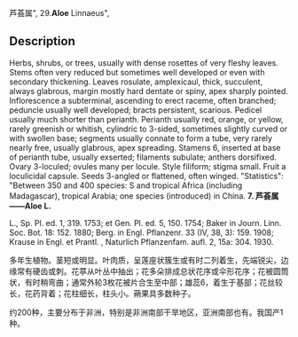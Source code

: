 芦荟属",
29.**Aloe** Linnaeus",

## Description
Herbs, shrubs, or trees, usually with dense rosettes of very fleshy leaves. Stems often very reduced but sometimes well developed or even with secondary thickening. Leaves rosulate, amplexicaul, thick, succulent, always glabrous, margin mostly hard dentate or spiny, apex sharply pointed. Inflorescence a subterminal, ascending to erect raceme, often branched; peduncle usually well developed; bracts persistent, scarious. Pedicel usually much shorter than perianth. Perianth usually red, orange, or yellow, rarely greenish or whitish, cylindric to 3-sided, sometimes slightly curved or with swollen base; segments usually connate to form a tube, very rarely nearly free, usually glabrous, apex spreading. Stamens 6, inserted at base of perianth tube, usually exserted; filaments subulate; anthers dorsifixed. Ovary 3-loculed; ovules many per locule. Style filiform; stigma small. Fruit a loculicidal capsule. Seeds 3-angled or flattened, often winged.
  "Statistics": "Between 350 and 400 species: S and tropical Africa (including Madagascar), tropical Arabia; one species (introduced) in China.
**7. 芦荟属——Aloe L.**

L., Sp. Pl. ed. 1, 319. 1753; et Gen. Pl. ed. 5, 150. 1754; Baker in Journ. Linn. Soc. Bot. 18: 152. 1880; Berg. in Engl. Pflanzenr. 33 (IV, 38, 3): 159. 1908; Krause in Engl. et Prantl. , Naturlich Pflanzenfam. aufl. 2, 15a: 304. 1930.

多年生植物。茎短或明显。叶肉质，呈莲座状簇生或有时二列着生，先端锐尖，边缘常有硬齿或刺。花葶从叶丛中抽出；花多朵排成总状花序或伞形花序；花被圆筒状，有时稍弯曲；通常外轮3枚花被片合生至中部；雄蕊6，着生于基部；花丝较长，花药背着；花柱细长，柱头小。蒴果具多数种子。

约200种，主要分布于非洲，特别是非洲南部干旱地区，亚洲南部也有。我国产1种。
